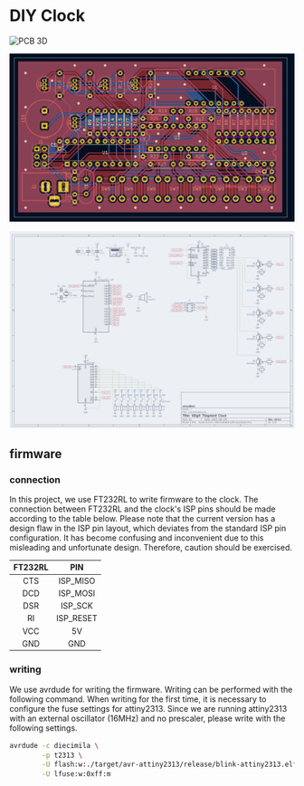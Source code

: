 # DIY Clock

![PCB 3D](images/3d.png)

![PCB](images/pcb.png)

![schematic](images/schematic.png)

## firmware

### connection

In this project, we use FT232RL to write firmware to the clock. The connection between FT232RL and the clock's ISP pins should be made according to the table below. Please note that the current version has a design flaw in the ISP pin layout, which deviates from the standard ISP pin configuration. It has become confusing and inconvenient due to this misleading and unfortunate design. Therefore, caution should be exercised.

| FT232RL |    PIN    |
| :-----: | :-------: |
|   CTS   | ISP_MISO  |
|   DCD   | ISP_MOSI  |
|   DSR   |  ISP_SCK  |
|   RI    | ISP_RESET |
|   VCC   |    5V     |
|   GND   |    GND    |

### writing

We use avrdude for writing the firmware. Writing can be performed with the following command. When writing for the first time, it is necessary to configure the fuse settings for attiny2313. Since we are running attiny2313 with an external oscillator (16MHz) and no prescaler, please write with the following settings.

```sh
avrdude -c diecimila \
        -p t2313 \
        -U flash:w:./target/avr-attiny2313/release/blink-attiny2313.elf:e \
        -U lfuse:w:0xff:m
```
